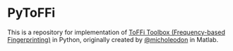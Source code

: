 # PyToFFi

This is a repository for implementation of [ToFFi Toolbox (Frequency-based Fingerprinting)](https://github.com/micholeodon/ToFFi_Toolbox) in Python, originally created by [@micholeodon](https://github.com/micholeodon) in Matlab. 
